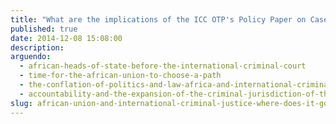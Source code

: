 ```yaml
---
title: "What are the implications of the ICC OTP's Policy Paper on Case Selection and Prioritisation (2016)?"
published: true
date: 2014-12-08 15:08:00
description:
arguendo:
  - african-heads-of-state-before-the-international-criminal-court
  - time-for-the-african-union-to-choose-a-path
  - the-conflation-of-politics-and-law-africa-and-international-criminal-justice
  - accountability-and-the-expansion-of-the-criminal-jurisdiction-of-the-african-court
slug: african-union-and-international-criminal-justice-where-does-it-go-from-here
---
```



